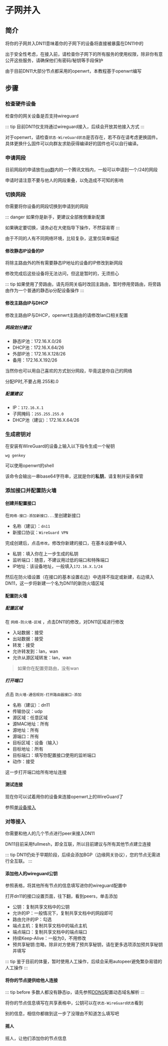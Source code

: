 # 子网并入

## 简介

将你的子网并入DN11意味着你的子网下的设备将直接被暴露在DN11中的

出于安全性考虑，在接入前，请检查你子网下的所有服务的使用权限，除非你有意公开这些服务，请确保他们有密码/秘钥等手段保护

由于目前DN11大部分节点都采用的openwrt，本教程基于openwrt编写

## 步骤

### 检查硬件设备

检查你的网关设备是否支持wireguard

::: tip
目前DN11仅支持通过wireguard接入，后续会开放其他接入方式
:::

对于openwrt，请检查`状态-WireGuard状态`是否存在，若不存在请考虑更换固件。具体更换什么固件可以向群友求助获得编译好的固件也可以自行编译。

### 申请网段

目前网段的申请放在[qq群](https://jq.qq.com/?_wv=1027&k=wlfajEoS)内的一个腾讯文档内，一般可以申请到一个/24的网段

申请时请注意不要与他人的网段重叠，以免造成不可知的影响

### 切换网段

你需要将你设备的网段切换到申请到的网段

::: danger
如果你是新手，更建议全部推倒重新配置

如果确定要切换，请务必在大佬指导下操作，不然容易寄
:::

由于不同的人有不同网络环境，比较复杂，这里仅简单描述

#### 修改静态IP设备的IP

将除主路由外的所有需要静态IP地址的设备的IP修改到新网段

修改完成后这些设备将无法访问，但这是暂时的，无须担心

::: tip
如果使用了旁路由，请先将网关临时改回主路由，暂时停用旁路由，将旁路由作为一个普通的静态ip分配设备操作
:::

#### 修改主路由IP与DHCP

修改主路由IP与DHCP，openwrt主路由的请修改lan口相关配置

##### 网段划分建议

- 静态IP池：172.16.X.0/26
- DHCP池：172.16.X.64/26
- 外部IP池：172.16.X.128/26
- 备用：172.16.X.192/26

当然你也可以用自己喜欢的方式划分网段，毕竟这是你自己的网络

分配IP时,不要占用.255和.0

##### 配置建议

- IP：`172.16.X.1`
- 子网掩码：`255.255.255.0`
- DHCP池（建议）：172.16.X.64/26

### 生成密钥对

在安装有WireGuard的设备上输入以下指令生成一个秘钥

`wg genkey`

可以使用openwrt的shell

该命令会输出一串base64字符串，这就是你的**私钥**，请复制并妥善保管

### 添加接口并配置防火墙

#### 创建并配置接口

在`网络-接口-添加新接口...`里创建新接口

- 名称（建议）：`dn11`
- 新接口协议：`WireGuard VPN`

完成创建后，点击`修改`，修改你新建的接口，在基本设置中填入

- 私钥：填入你在上一步生成的私钥
- 监听端口：随意，不建议用过低的端口和特殊端口
- IP地址：该设备地址，一般填入`172.16.X.1/24`

然后在防火墙设置（在接口的基本设置右边）中选择不指定或新建，右边填入DN11，这一步将新建一个名为DN11的新防火墙区域

#### 配置防火墙

##### 配置区域

在 `网络-防火墙-区域` ，点击DN11的修改，对DN11区域进行修改

- 入站数据：接受
- 出站数据：接受
- 转发：接受
- 允许转发到：lan，wan
- 允许从源区域转发：lan，wan

> 如果你在配置旁路由，没有wan

##### 打开端口

点击 `防火墙-通信规则-打开路由器接口-添加`

- 名称（建议）：dn11
- 传输协议：udp
- 源区域：任意区域
- 源MAC地址：所有
- 源地址：所有
- 源端口：所有
- 目标区域：设备（输入）
- 目标地址：所有
- 目标端口：填写你配置接口使用的监听端口
- 动作：接受

这一步打开端口给所有地址连接

#### 测试连接

现在你可以试着用你的设备来连接openwrt上的WireGuard了

参照[单设备接入](/connect/single)

### 对等接入

你需要和他人的几个节点进行peer来接入DN11

DN11目前采用fullmesh，即全互联，所以目前建议与所有其他节点建立连接

::: tip
DN11仍处于早期阶段，后续会添加BGP（边缘网关协议），您的节点无需进行全互联。
:::

#### 添加他人的wireguard公钥

参照表格，将其他所有节点的信息填写进你的wireguard配置中

打开dn11的接口设置页面，往下翻，看到peers，单击添加

- 公钥：复制共享文档中的公钥
- 允许的IP：一般情况下，复制共享文档中的网段即可
- 路由允许的IP：勾选
- 端点主机：复制共享文档中的端点主机
- 端点端口：复制共享文档中的端点端口
- 持续Keep-Alive：一般为0，不用修改
- 预共享秘钥:忽略，除非对方使用了预共享秘钥，请在更多选项添加预共享秘钥并填写

::: tip
鉴于目前的体量，暂时使用人工操作，后续会采用autopeer避免繁杂易错的人工操作
:::

#### 将你的节点提供给他人连接

::: tip before
多数人都没有静态ip，请先参照[DDNS](/mics/ddns)配置动态域名解析
:::

将你的节点信息填写在共享表格中，公钥可以在`状态-WireGuard状态`看到

别的信息，相信你都做到这一步了没理由不知道怎么填写吧

#### 摇人

摇人，让他们添加你的节点信息
